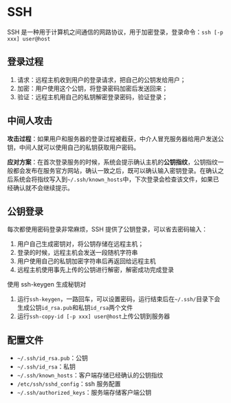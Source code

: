 # SSH

SSH 是一种用于计算机之间通信的网路协议，用于加密登录，登录命令：`ssh [-p xxx] user@host`

## 登录过程

1. 请求：远程主机收到用户的登录请求，把自己的公钥发给用户；
2. 加密：用户使用这个公钥，将登录密码加密后发送回来；
3. 验证：远程主机用自己的私钥解密登录密码，验证登录；

## 中间人攻击

**攻击过程**：如果用户和服务器的登录过程被截获，中介人冒充服务器给用户发送公钥，中间人就可以使用自己的私钥获取用户密码。

**应对方案**：在首次登录服务的时候，系统会提示确认主机的**公钥指纹**，公钥指纹一般都会发布在服务官方网站，确认一致之后，既可以确认输入密钥登录。在确认之后系统会将指纹写入到`~/.ssh/known_hosts`中，下次登录会检查该文件，如果已经确认就不会继续提示。

## 公钥登录

每次都使用密码登录非常麻烦，SSH 提供了公钥登录，可以省去密码输入：

1. 用户自己生成密钥对，将公钥存储在远程主机；
2. 登录的时候，远程主机会发送一段随机字符串
3. 用户使用自己的私钥加密字符串后再返回给远程主机
4. 远程主机使用事先上传的公钥进行解密，解密成功完成登录

使用 ssh-keygen 生成秘钥对

1. 运行`ssh-keygen`，一路回车，可以设置密码，运行结束后在`~/.ssh/`目录下会生成公钥`id_rsa.pub`和私钥`id_rsa`两个文件
2. 运行`ssh-copy-id [-p xxx] user@host`上传公钥到服务器

## 配置文件

- `~/.ssh/id_rsa.pub`：公钥
- `~/.ssh/id_rsa`：私钥
- `~/.ssh/known_hosts`：客户端存储已经确认的公钥指纹
- `/etc/ssh/sshd_config`：ssh 服务配置
- `~/.ssh/authorized_keys`：服务端存储客户端公钥
